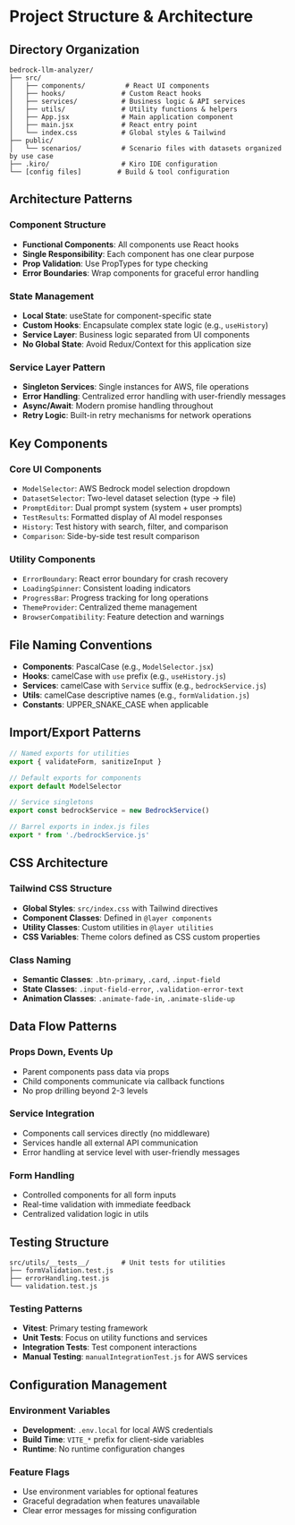 # Project Structure & Architecture

## Directory Organization

```
bedrock-llm-analyzer/
├── src/
│   ├── components/          # React UI components
│   ├── hooks/              # Custom React hooks
│   ├── services/           # Business logic & API services
│   ├── utils/              # Utility functions & helpers
│   ├── App.jsx             # Main application component
│   ├── main.jsx            # React entry point
│   └── index.css           # Global styles & Tailwind
├── public/
│   └── scenarios/          # Scenario files with datasets organized by use case
├── .kiro/                  # Kiro IDE configuration
└── [config files]         # Build & tool configuration
```

## Architecture Patterns

### Component Structure
- **Functional Components**: All components use React hooks
- **Single Responsibility**: Each component has one clear purpose
- **Prop Validation**: Use PropTypes for type checking
- **Error Boundaries**: Wrap components for graceful error handling

### State Management
- **Local State**: useState for component-specific state
- **Custom Hooks**: Encapsulate complex state logic (e.g., `useHistory`)
- **Service Layer**: Business logic separated from UI components
- **No Global State**: Avoid Redux/Context for this application size

### Service Layer Pattern
- **Singleton Services**: Single instances for AWS, file operations
- **Error Handling**: Centralized error handling with user-friendly messages
- **Async/Await**: Modern promise handling throughout
- **Retry Logic**: Built-in retry mechanisms for network operations

## Key Components

### Core UI Components
- `ModelSelector`: AWS Bedrock model selection dropdown
- `DatasetSelector`: Two-level dataset selection (type → file)
- `PromptEditor`: Dual prompt system (system + user prompts)
- `TestResults`: Formatted display of AI model responses
- `History`: Test history with search, filter, and comparison
- `Comparison`: Side-by-side test result comparison

### Utility Components
- `ErrorBoundary`: React error boundary for crash recovery
- `LoadingSpinner`: Consistent loading indicators
- `ProgressBar`: Progress tracking for long operations
- `ThemeProvider`: Centralized theme management
- `BrowserCompatibility`: Feature detection and warnings

## File Naming Conventions

- **Components**: PascalCase (e.g., `ModelSelector.jsx`)
- **Hooks**: camelCase with `use` prefix (e.g., `useHistory.js`)
- **Services**: camelCase with `Service` suffix (e.g., `bedrockService.js`)
- **Utils**: camelCase descriptive names (e.g., `formValidation.js`)
- **Constants**: UPPER_SNAKE_CASE when applicable

## Import/Export Patterns

```javascript
// Named exports for utilities
export { validateForm, sanitizeInput }

// Default exports for components
export default ModelSelector

// Service singletons
export const bedrockService = new BedrockService()

// Barrel exports in index.js files
export * from './bedrockService.js'
```

## CSS Architecture

### Tailwind CSS Structure
- **Global Styles**: `src/index.css` with Tailwind directives
- **Component Classes**: Defined in `@layer components`
- **Utility Classes**: Custom utilities in `@layer utilities`
- **CSS Variables**: Theme colors defined as CSS custom properties

### Class Naming
- **Semantic Classes**: `.btn-primary`, `.card`, `.input-field`
- **State Classes**: `.input-field-error`, `.validation-error-text`
- **Animation Classes**: `.animate-fade-in`, `.animate-slide-up`

## Data Flow Patterns

### Props Down, Events Up
- Parent components pass data via props
- Child components communicate via callback functions
- No prop drilling beyond 2-3 levels

### Service Integration
- Components call services directly (no middleware)
- Services handle all external API communication
- Error handling at service level with user-friendly messages

### Form Handling
- Controlled components for all form inputs
- Real-time validation with immediate feedback
- Centralized validation logic in utils

## Testing Structure

```
src/utils/__tests__/        # Unit tests for utilities
├── formValidation.test.js
├── errorHandling.test.js
└── validation.test.js
```

### Testing Patterns
- **Vitest**: Primary testing framework
- **Unit Tests**: Focus on utility functions and services
- **Integration Tests**: Test component interactions
- **Manual Testing**: `manualIntegrationTest.js` for AWS services

## Configuration Management

### Environment Variables
- **Development**: `.env.local` for local AWS credentials
- **Build Time**: `VITE_*` prefix for client-side variables
- **Runtime**: No runtime configuration changes

### Feature Flags
- Use environment variables for optional features
- Graceful degradation when features unavailable
- Clear error messages for missing configuration
